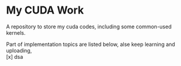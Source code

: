 # My CUDA Work
A repository to store my cuda codes, including some common-used kernels. 

Part of implementation topics are listed below, alse keep learning and uploading, <br>
[x] dsa

